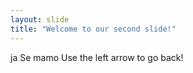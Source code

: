 ```yaml
---
layout: slide
title: "Welcome to our second slide!"
---
```

ja Se mamo
Use the left arrow to go back!
